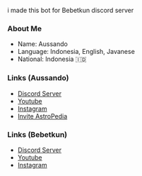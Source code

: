 i made this bot for Bebetkun discord server

### About Me
- Name: Aussando
- Language: Indonesia, English, Javanese
- National: Indonesia 🇮🇩

### Links (Aussando)
- [Discord Server](https://discord.gg/zmM5hVpzQs)
- [Youtube](https://www.youtube.com/channel/UCX58j1_EuFAtj4Sb0V0-VVA)
- [Instagram](https://www.instagram.com/aussando/)
- [Invite AstroPedia](https://discord.com/oauth2/authorize?client_id=864920950549643355&scope=bot&permissions=37080590)

### Links (Bebetkun)
- [Discord Server](https://discord.gg/tK8ubu466H)
- [Youtube](https://www.youtube.com/c/babibubebet)
- [Instagram](https://www.youtube.com/c/babibubebet)
